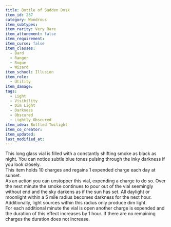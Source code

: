 ```yaml
---
title: Bottle of Sudden Dusk
item_id: 237
category: Wondrous
item_subtypes: 
item_rarity: Very Rare
item_attunement: false
item_requirement: 
item_curse: false
item_classes: 
  - Bard
  - Ranger
  - Rogue
  - Wizard
item_school: Illusion
item_role: 
  - Utility
item_damage: 
tags:
  - Light
  - Visibility
  - Dim Light
  - Darkness
  - Obscured
  - Lightly Obscured
item_idea: Bottled Twilight
item_co_creator: 
item_updated: 
last_modified_at: 
---
```


This long glass vial is filled with a constantly shifting smoke as black as night. You can notice subtle blue tones pulsing through the inky darkness if you look closely.  
This item holds 10 charges and regains 1 expended charge each day at sunset.  
As an action you can unstopper this vial, expending a charge to do so. Over the next minute the smoke continues to pour out of the vial seemingly without end and the sky darkens as if the sun has set. All daylight or moonlight within a 5 mile radius becomes darkness for the next hour. Additionally, light sources within this radius only produce dim light.  
For each additional minute the vial is open another charge is expended and the duration of this effect increases by 1 hour. If there are no remaining charges the duration does not increase.
